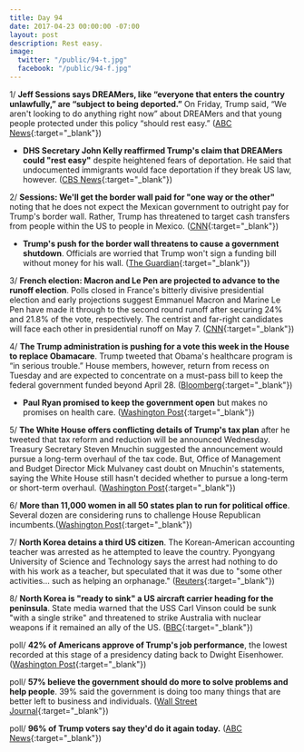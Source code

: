 ```yaml
---
title: Day 94
date: 2017-04-23 00:00:00 -07:00
layout: post
description: Rest easy.
image:
  twitter: "/public/94-t.jpg"
  facebook: "/public/94-f.jpg"
---
```


1/ **Jeff Sessions says DREAMers, like “everyone that enters the country unlawfully,” are “subject to being deported.”** On Friday, Trump said, “We aren't looking to do anything right now” about DREAMers and that young people protected under this policy “should rest easy.” ([ABC News](http://abcnews.go.com/Politics/sessions-unlike-trump-dreamers-unauthorized-immigrants-subject-deported/story?id=46956350){:target="_blank"})

* **DHS Secretary John Kelly reaffirmed Trump's claim that DREAMers could "rest easy"** despite heightened fears of deportation. He said that undocumented immigrants would face deportation if they break US law, however. ([CBS News](http://www.cbsnews.com/news/dhs-secretary-john-kelly-reasserts-trumps-claim-that-dreamers-can-rest-easy/){:target="_blank"})

2/ **Sessions: We'll get the border wall paid for "one way or the other"** noting that he does not expect the Mexican government to outright pay for Trump's border wall. Rather, Trump has threatened to target cash transfers from people within the US to people in Mexico. ([CNN](http://www.cnn.com/2017/04/23/politics/jeff-sessions-mexico-border-wall/){:target="_blank"})

* **Trump's push for the border wall threatens to cause a government shutdown**. Officials are worried that Trump won't sign a funding bill without money for his wall. ([The Guardian](https://www.theguardian.com/us-news/2017/apr/23/donald-trump-mexico-border-wall-threatens-government-shutdown){:target="_blank"})

3/ **French election: Macron and Le Pen are projected to advance to the runoff election**. Polls closed in France's bitterly divisive presidential election and early projections suggest Emmanuel Macron and Marine Le Pen have made it through to the second round runoff after securing 24% and 21.8% of the vote, respectively. The centrist and far-right candidates will face each other in presidential runoff on May 7. ([CNN](http://www.cnn.com/2017/04/23/europe/french-presidential-election-results/index.html){:target="_blank"})

4/ **The Trump administration is pushing for a vote this week in the House to replace Obamacare**. Trump tweeted that Obama's healthcare program is “in serious trouble.” House members, however, return from recess on Tuesday and are expected to concentrate on a must-pass bill to keep the federal government funded beyond April 28. ([Bloomberg](https://www.bloomberg.com/politics/articles/2017-04-22/health-care-vote-likely-in-early-may-house-conservative-says){:target="_blank"})

* **Paul Ryan promised to keep the government open** but makes no promises on health care. ([Washington Post](https://www.washingtonpost.com/powerpost/ryan-promises-to-keep-government-open--and-makes-no-promises-on-health-care/2017/04/22/2f9aeaea-2769-11e7-b503-9d616bd5a305_story.html){:target="_blank"})

5/ **The White House offers conflicting details of Trump's tax plan** after he tweeted that tax reform and reduction will be announced Wednesday. Treasury Secretary Steven Mnuchin suggested the announcement would pursue a long-term overhaul of the tax code. But, Office of Management and Budget Director Mick Mulvaney cast doubt on Mnuchin's statements, saying the White House still hasn't decided whether to pursue a long-term or short-term overhaul. ([Washington Post](https://www.washingtonpost.com/news/wonk/wp/2017/04/23/white-house-officials-offer-conflicting-details-of-trump-tax-plan/){:target="_blank"})

6/ **More than 11,000 women in all 50 states plan to run for political office**. Several dozen are considering runs to challenge House Republican incumbents.([Washington Post](https://www.washingtonpost.com/politics/democrats-partner-with-political-newcomers-hoping-to-create-anti-trump-wave-in-2018-midterms/2017/04/21/91514ec8-2502-11e7-bb9d-8cd6118e1409_story.html){:target="_blank"})

7/ **North Korea detains a third US citizen**. The Korean-American accounting teacher was arrested as he attempted to leave the country. Pyongyang University of Science and Technology says the arrest had nothing to do with his work as a teacher, but speculated that it was due to "some other activities... such as helping an orphanage." ([Reuters](http://www.reuters.com/article/us-northkorea-usa-detainee-idUSKBN17P038){:target="_blank"})

8/ **North Korea is "ready to sink" a US aircraft carrier heading for the peninsula**. State media warned that the USS Carl Vinson could be sunk "with a single strike" and threatened to strike Australia with nuclear weapons if it remained an ally of the US. ([BBC](http://www.bbc.com/news/world-asia-39686427){:target="_blank"})

poll/ **42% of Americans approve of Trump's job performance**, the lowest recorded at this stage of a presidency dating back to Dwight Eisenhower. ([Washington Post](https://www.washingtonpost.com/politics/nearing-100-days-trumps-approval-at-record-lows-but-his-base-is-holding/2017/04/22/a513a466-26b4-11e7-b503-9d616bd5a305_story.html){:target="_blank"})

poll/ **57% believe the government should do more to solve problems and help people**. 39% said the government is doing too many things that are better left to business and individuals. ([Wall Street Journal](https://www.wsj.com/articles/disapproval-of-president-donald-trump-grows-in-latest-wsj-nbc-news-poll-1492952400){:target="_blank"})

poll/ **96% of Trump voters say they'd do it again today.** ([ABC News](http://abcnews.go.com/Politics/president-trump-100-days-honeymoon-regrets-poll/story?id=46943338){:target="_blank"})